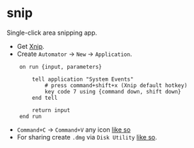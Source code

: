 # snip

Single-click area snipping app.

* Get [Xnip](https://apps.apple.com/us/app/xnip-screenshot-annotation/id1221250572?mt=12).
* Create `Automator` -> `New` -> `Application`.

```AppleScript
    on run {input, parameters}
        
        tell application "System Events"
            # press command+shift+x (Xnip default hotkey)
            key code 7 using {command down, shift down}
        end tell
        
        return input
    end run
```

* `Command+C` -> `Command+V` any icon [like so](https://apple.stackexchange.com/a/372)
* For sharing create `.dmg` via `Disk Utility` [like so](https://gist.github.com/jadeatucker/5382343).
